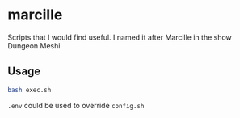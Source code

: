 # marcille

Scripts that I would find useful. I named it after Marcille in the show Dungeon Meshi

## Usage

```bash
bash exec.sh 
```

`.env` could be used to override `config.sh`
